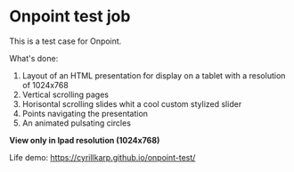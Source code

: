 # Onpoint test job

This is a test case for Onpoint.

What's done:
1. Layout of an HTML presentation for display on a tablet with a resolution of 1024x768
2. Vertical scrolling pages
3. Horisontal scrolling slides whit a cool custom stylized slider
4. Points navigating the presentation
5. An animated pulsating circles

**View only in Ipad resolution (1024x768)**

Life demo: https://cyrillkarp.github.io/onpoint-test/

